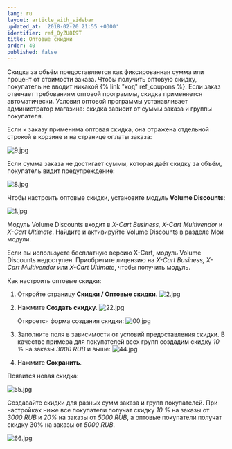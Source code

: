 ```yaml
---
lang: ru
layout: article_with_sidebar
updated_at: '2018-02-20 21:55 +0300'
identifier: ref_0yZU8I9T
title: Оптовые скидки
order: 40
published: false
---
```

Скидка за объём предоставляется как фиксированная сумма или процент от стоимости заказа. Чтобы получить оптовую скидку, покупатель не вводит никакой {% link "код" ref_coupons %}. Если заказ отвечает требованиям оптовой программы, скидка применяется автоматически. Условия оптовой программы устанавливает администратор магазина: скидка зависит от суммы заказа и группы покупателя.

Если к заказу применима оптовая скидка, она отражена отдельной строкой в корзине и на странице оплаты заказа:

![9.jpg]({{site.baseurl}}/attachments/ref_0yZU8I9T/9.jpg)

Если сумма заказа не достигает суммы, которая даёт скидку за объём, покупатель видит предупреждение:

![8.jpg]({{site.baseurl}}/attachments/ref_0yZU8I9T/8.jpg)

Чтобы настроить оптовые скидки, установите модуль **Volume Discounts**:

![1.jpg]({{site.baseurl}}/attachments/ref_0yZU8I9T/1.jpg)

Модуль Volume Discounts входит в _X-Cart Business, X-Cart Multivendor_ и _X-Cart Ultimate_. Найдите и активируйте Volume Discounts в разделе Мои модули. 

Если вы используете бесплатную версию X-Cart, модуль Volume Discounts недоступен. Приобретите лицензию на _X-Cart Business, X-Cart Multivendor_ или _X-Cart Ultimate_, чтобы получить модуль.

Как настроить оптовые скидки:

1.  Откройте страницу **Скидки / Оптовые скидки**.
    ![2.jpg]({{site.baseurl}}/attachments/ref_0yZU8I9T/2.jpg)

2.  Нажмите **Создать скидку**.
    ![22.jpg]({{site.baseurl}}/attachments/ref_0yZU8I9T/22.jpg)

    Откроется форма создания скидки:
    ![00.jpg]({{site.baseurl}}/attachments/ref_0yZU8I9T/00.jpg)

3.  Заполните поля в зависимости от условий предоставления скидки. В качестве примера для покупателей всех групп создадим скидку _10 %_ на заказы _3000 RUB_ и выше:
    ![44.jpg]({{site.baseurl}}/attachments/ref_0yZU8I9T/44.jpg)

4.  Нажмите **Сохранить**.
    
Появится новая скидка:

![55.jpg]({{site.baseurl}}/attachments/ref_0yZU8I9T/55.jpg)

Создавайте скидки для разных сумм заказа и  групп покупателей. При настройках ниже все покупатели получат скидку _10 %_ на заказы от _3000 RUB_ и _20%_ на заказы  от _5000 RUB_, а оптовые покупатели получат скидку 30% на заказы от _5000 RUB_.

![66.jpg]({{site.baseurl}}/attachments/ref_0yZU8I9T/66.jpg)
